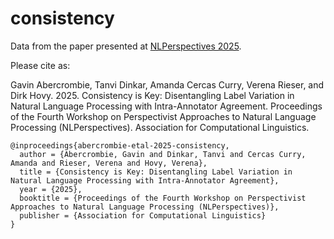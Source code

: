 # consistency
Data from the paper presented at [NLPerspectives 2025](https://nlperspectives.di.unito.it/).

Please cite as:

Gavin Abercrombie, Tanvi Dinkar, Amanda Cercas Curry, Verena Rieser, and Dirk Hovy. 2025. Consistency is Key: Disentangling Label Variation in Natural Language Processing with Intra-Annotator Agreement. Proceedings of the Fourth Workshop on Perspectivist Approaches to Natural Language Processing (NLPerspectives). Association for Computational Linguistics.

  ```
  @inproceedings{abercrombie-etal-2025-consistency,
    author = {Abercrombie, Gavin and Dinkar, Tanvi and Cercas Curry, Amanda and Rieser, Verena and Hovy, Verena},
    title = {Consistency is Key: Disentangling Label Variation in Natural Language Processing with Intra-Annotator Agreement},
    year = {2025},
    booktitle = {Proceedings of the Fourth Workshop on Perspectivist Approaches to Natural Language Processing (NLPerspectives)},
    publisher = {Association for Computational Linguistics}
  }
  ```
